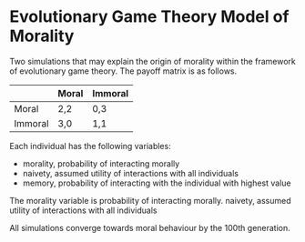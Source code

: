 # Evolutionary Game Theory Model of Morality
Two simulations that may explain the origin of morality within the framework of evolutionary game theory. The payoff matrix is as follows.

|         | Moral | Immoral |
|---------|-------|---------|
| Moral   | 2,2   | 0,3     |
| Immoral | 3,0   | 1,1     |

Each individual has the following variables:
- morality, probability of interacting morally
- naivety, assumed utility of interactions with all individuals
- memory, probability of interacting with the individual with highest value


The morality variable is probability of interacting morally. naivety, assumed utility of interactions with all individuals

All simulations converge towards moral behaviour by the 100th generation.
